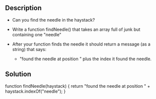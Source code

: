 ## Description

- Can you find the needle in the haystack?

- Write a function findNeedle() that takes an array full of junk but containing one "needle"

- After your function finds the needle it should return a message (as a string) that says:
    - "found the needle at position " plus the index it found the needle.

## Solution

function findNeedle(haystack) {
  return "found the needle at position " + haystack.indexOf("needle");
}